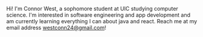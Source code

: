 Hi! I'm Connor West, a sophomore student at UIC studying computer science. I'm interested in software engineering and app development and am currently learning everything I can about java and react.
Reach me at my email address westconn24@gmail.com!

